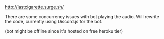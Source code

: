 http://lastcigarette.surge.sh/

There are some concurrency issues with bot playing the audio. Will rewrite the code, currently using Discord.js for the bot.

(bot might be offline since it's hosted on free heroku tier)
